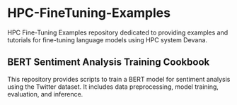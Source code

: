 # HPC-FineTuning-Examples
HPC Fine-Tuning Examples repository dedicated to providing examples and tutorials for fine-tuning language models using HPC system Devana.

## BERT Sentiment Analysis Training Cookbook
This repository provides scripts to train a BERT model for sentiment analysis using the Twitter dataset. It includes data preprocessing, model training, evaluation, and inference.